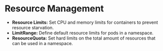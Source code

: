 # Resource Management

*   **Resource Limits:** Set CPU and memory limits for containers to prevent resource starvation.
*   **LimitRange:** Define default resource limits for pods in a namespace.
*   **ResourceQuota:** Set hard limits on the total amount of resources that can be used in a namespace.
